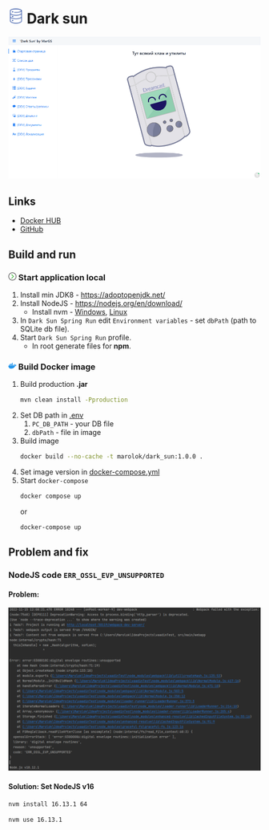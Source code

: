 # <img src="src/main/resources/static/img/icon/database.svg" width="30"/> Dark sun

![](src/main/resources/static/img/readmeFiles/dar_sun_screen.png)

## Links
* [Docker HUB](https://hub.docker.com/repository/docker/marolok/dark_sun/general)
* [GitHub](https://github.com/PavelBocharov/DarkSun)

## Build and run
### <img src="src/main/resources/static/img/icon/arrow-right.png" width="16"/> Start application local
1) Install min JDK8 - https://adoptopenjdk.net/
2) Install NodeJS - https://nodejs.org/en/download/
    * Install nvm - [Windows](https://github.com/coreybutler/nvm-windows), [Linux](https://github.com/nvm-sh/nvm)
3) In `Dark Sun Spring Run` edit `Environment variables` - set `dbPath` (path to SQLite db file).
4) Start `Dark Sun Spring Run` profile.
    * In root generate files for **npm**.

### <img src="src/main/resources/static/img/icon/docker-icon.png" width="16"/> Build Docker image
1) Build production **.jar**
   ```bash 
   mvn clean install -Pproduction
   ```
2) Set DB path in [.env](./.env)
    1) `PC_DB_PATH` - your DB file
    2) `dbPath` - file in image
3) Build image
   ```bash 
   docker build --no-cache -t marolok/dark_sun:1.0.0 .
   ```
4) Set image version in [docker-compose.yml](./docker-compose.yml)
5) Start `docker-compose`
   ```bash 
   docker compose up
   ``` 
   or
   ```bash 
   docker-compose up
   ```

## Problem and fix
### NodeJS code `ERR_OSSL_EVP_UNSUPPORTED`
#### Problem:
![](src/main/resources/static/img/readmeFiles/criptoProblems.png)
#### Solution: Set NodeJS v16
```bash 
nvm install 16.13.1 64
```
```bash 
nvm use 16.13.1
```